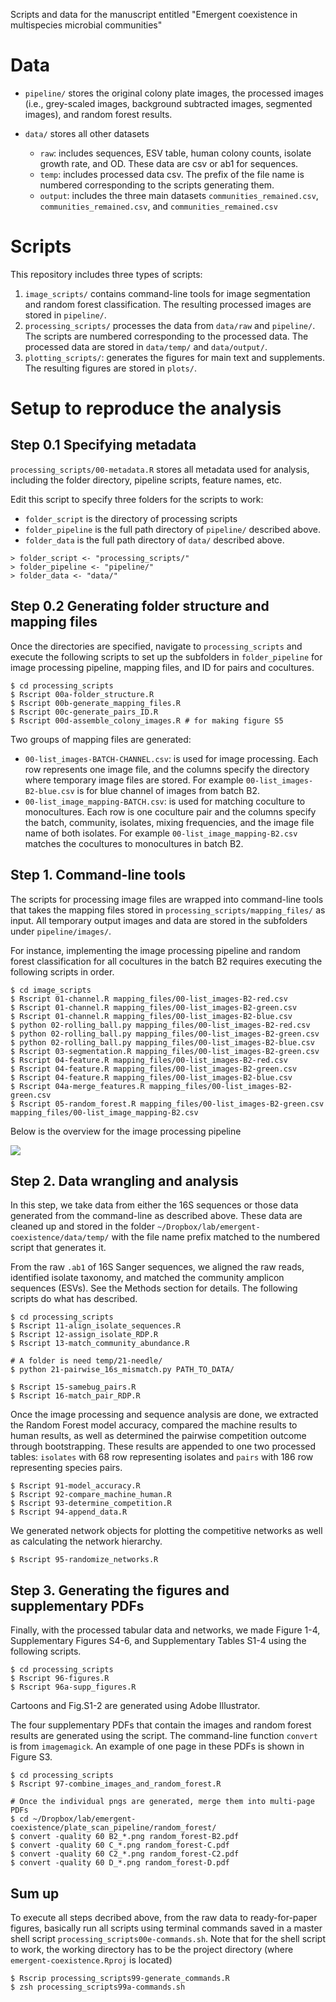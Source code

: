 
Scripts and data for the manuscript entitled "Emergent coexistence in multispecies microbial communities"

# Data

- `pipeline/` stores the original colony plate images, the processed images (i.e., grey-scaled images, background subtracted images, segmented images), and random forest results.

- `data/` stores all other datasets
    - `raw`: includes sequences, ESV table, human colony counts, isolate growth rate, and OD. These data are csv or ab1 for sequences.
    - `temp`: includes processed data csv. The prefix of the file name is numbered corresponding to the scripts generating them. 
    - `output`: includes the three main datasets `communities_remained.csv`, `communities_remained.csv`, and `communities_remained.csv`


# Scripts

This repository includes three types of scripts:

1. `image_scripts/` contains command-line tools for image segmentation and random forest classification. The resulting processed images are stored in `pipeline/`.
2. `processing_scripts/` processes the data from `data/raw` and `pipeline/`. The scripts are numbered corresponding to the processed data. The processed data are stored in `data/temp/` and `data/output/`. 
3. `plotting_scripts/`: generates the figures for main text and supplements. The resulting figures are stored in `plots/`.


# Setup to reproduce the analysis


## Step 0.1 Specifying metadata

`processing_scripts/00-metadata.R` stores all metadata used for analysis, including the folder directory, pipeline scripts, feature names, etc.

Edit this script to specify three folders for the scripts to work:

- `folder_script` is the directory of processing scripts
- `folder_pipeline` is the full path directory of `pipeline/` described above.
- `folder_data` is the full path directory of `data/` described above. 

```
> folder_script <- "processing_scripts/" 
> folder_pipeline <- "pipeline/" 
> folder_data <- "data/"
```


## Step 0.2 Generating folder structure and mapping files

Once the directories are specified, navigate to `processing_scripts` and execute the following scripts to set up the subfolders in `folder_pipeline` for image processing pipeline, mapping files, and ID for pairs and cocultures.

```
$ cd processing_scripts
$ Rscript 00a-folder_structure.R
$ Rscript 00b-generate_mapping_files.R
$ Rscript 00c-generate_pairs_ID.R
$ Rscript 00d-assemble_colony_images.R # for making figure S5
```

Two groups of mapping files are generated:

- `00-list_images-BATCH-CHANNEL.csv`: is used for image processing. Each row represents one image file, and the columns specify the directory where temporary image files are stored. For example `00-list_images-B2-blue.csv` is for blue channel of images from batch B2.
- `00-list_image_mapping-BATCH.csv`: is used for matching coculture to monocultures. Each row is one coculture pair and the columns specify the batch, community, isolates, mixing frequencies, and the image file name of both isolates. For example `00-list_image_mapping-B2.csv` matches the cocultures to monocultures in batch B2.


## Step 1. Command-line tools

The scripts for processing image files are wrapped into command-line tools that takes the mapping files stored in `processing_scripts/mapping_files/` as input. All temporary output images and data are stored in the subfolders under `pipeline/images/`.

For instance, implementing the image processing pipeline and random forest classification for all cocultures in the batch B2 requires executing the following scripts in order.

```
$ cd image_scripts
$ Rscript 01-channel.R mapping_files/00-list_images-B2-red.csv
$ Rscript 01-channel.R mapping_files/00-list_images-B2-green.csv
$ Rscript 01-channel.R mapping_files/00-list_images-B2-blue.csv
$ python 02-rolling_ball.py mapping_files/00-list_images-B2-red.csv
$ python 02-rolling_ball.py mapping_files/00-list_images-B2-green.csv
$ python 02-rolling_ball.py mapping_files/00-list_images-B2-blue.csv
$ Rscript 03-segmentation.R mapping_files/00-list_images-B2-green.csv
$ Rscript 04-feature.R mapping_files/00-list_images-B2-red.csv
$ Rscript 04-feature.R mapping_files/00-list_images-B2-green.csv
$ Rscript 04-feature.R mapping_files/00-list_images-B2-blue.csv
$ Rscript 04a-merge_features.R mapping_files/00-list_images-B2-green.csv
$ Rscript 05-random_forest.R mapping_files/00-list_images-B2-green.csv mapping_files/00-list_image_mapping-B2.csv
```

Below is the overview for the image processing pipeline

![](plots/cartoons/image_processing.png)


## Step 2. Data wrangling and analysis

In this step, we take data from either the 16S sequences or those data generated from the command-line as described above. These data are cleaned up and stored in the folder `~/Dropbox/lab/emergent-coexistence/data/temp/` with the file name prefix matched to the numbered script that generates it.

From the raw `.ab1` of 16S Sanger sequences, we aligned the raw reads, identified isolate taxonomy, and matched the community amplicon sequences (ESVs). See the Methods section for details. The following scripts do what has described.

```
$ cd processing_scripts
$ Rscript 11-align_isolate_sequences.R
$ Rscript 12-assign_isolate_RDP.R
$ Rscript 13-match_community_abundance.R

# A folder is need temp/21-needle/
$ python 21-pairwise_16s_mismatch.py PATH_TO_DATA/

$ Rscript 15-samebug_pairs.R
$ Rscript 16-match_pair_RDP.R
```

Once the image processing and sequence analysis are done, we extracted the Random Forest model accuracy, compared the machine results to human results, as well as determined the pairwise competition outcome through bootstrapping. These results are appended to one two processed tables: `isolates` with 68 row representing isolates and `pairs` with 186 row representing species pairs.


```
$ Rscript 91-model_accuracy.R
$ Rscript 92-compare_machine_human.R
$ Rscript 93-determine_competition.R
$ Rscript 94-append_data.R
```

We generated network objects for plotting the competitive networks as well as calculating the network hierarchy.

```
$ Rscript 95-randomize_networks.R
```


## Step 3. Generating the figures and supplementary PDFs

Finally, with the processed tabular data and networks, we made Figure 1-4, Supplementary Figures S4-6, and Supplementary Tables S1-4 using the following scripts.

```
$ cd processing_scripts
$ Rscript 96-figures.R
$ Rscript 96a-supp_figures.R
```

Cartoons and Fig.S1-2 are generated using Adobe Illustrator.

The four supplementary PDFs that contain the images and random forest results are generated using the script. The command-line function `convert` is from `imagemagick`. An example of one page in these PDFs is shown in Figure S3.

```
$ cd processing_scripts
$ Rscript 97-combine_images_and_random_forest.R

# Once the individual pngs are generated, merge them into multi-page PDFs
$ cd ~/Dropbox/lab/emergent-coexistence/plate_scan_pipeline/random_forest/
$ convert -quality 60 B2_*.png random_forest-B2.pdf
$ convert -quality 60 C_*.png random_forest-C.pdf
$ convert -quality 60 C2_*.png random_forest-C2.pdf
$ convert -quality 60 D_*.png random_forest-D.pdf
```

## Sum up

To execute all steps decribed above, from the raw data to ready-for-paper figures, basically run all scripts using terminal commands saved in a master shell script `processing_scripts00e-commands.sh`. Note that for the shell script to work, the working directory has to be the project directory (where `emergent-coexistence.Rproj` is located)

```
$ Rscrip processing_scripts99-generate_commands.R
$ zsh processing_scripts99a-commands.sh
```








